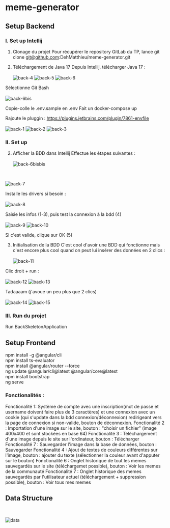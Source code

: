 # meme-generator

## Setup Backend

### I. Set up Intellij


1. Clonage du projet
Pour récupérer le repository GitLab du TP, lance git clone git@github.com:DehMatthieu/meme-generator.git


2. Téléchargement de Java 17
Depuis Intellij, télécharger Java 17 :
<br> <br>
![back-4](img-readme/back-4.png)
![back-5](img-readme/back-5.png)
![back-6](img-readme/back-6.png)


Sélectionne Git Bash <br> <br>
![back-6bis](img-readme/back-6bis.png)

Copie-colle le .env.sample en .env
Fait un docker-compose up

Rajoute le pluggin : https://plugins.jetbrains.com/plugin/7861-envfile <br><br>
![back-1](img-readme/back-1.png)
![back-2](img-readme/back-2.png)
![back-3](img-readme/back-3.png)


### II. Set up


2. Afficher la BDD dans Intellij
Effectue les étapes suivantes : <br><br>
![back-6bisbis](img-readme/back-6bisbis.png)
<br>

![back-7](img-readme/back-7.png)


Installe les drivers si besoin :<br><br>
![back-8](img-readme/back-8.jpg)


Saisie les infos (1-3), puis test la connexion à la bdd (4) <br><br>
![back-9](img-readme/back-9.jpg)
![back-10](img-readme/back-10.png)

 
Si c'est valide, clique sur OK (5)

3. Initialisation de la BDD
C'est cool d'avoir une BDD qui fonctionne mais c'est encore plus cool quand on peut lui insérer des données en 2 clics :
<br><br>
![back-11](img-readme/back-11.png)


Clic droit + run : 
<br><br>
![back-12](img-readme/back-12.png)
![back-13](img-readme/back-13.png)


Tadaaaam (j'avoue un peu plus que 2 clics) <br><br>
![back-14](img-readme/back-14.png)
![back-15](img-readme/back-15.png)



### III. Run du projet 
Run BackSkeletonApplication


## Setup Frontend
npm install -g @angular/cli <br>
npm install ts-evaluator <br>
npm install @angular/router --force <br>
ng update @angular/cli@latest @angular/core@latest <br>
npm install bootstrap <br>
ng serve <br>


### Fonctionalités :
Fonctionalité 1: Système de compte avec une inscription(mot de passe et username doivent faire plus de 3 caractères) et une connexion avec un cookie (qui s'update dans la bdd connexion/déconnexion) redirigeant vers la page de connexion si non-valide, bouton de déconnexion.
Fonctionalité 2 : Importation d'une image sur le site, bouton : "choisir un fichier" (image 400x400 et sont stockées en base 64)
Fonctionalité 3 : Téléchargement d'une image depuis le site sur l'ordinateur, bouton : Télécharger
Fonctionalité 7 : Sauvegarder l'image dans la base de données, bouton : Sauvegarder
Fonctionalité 4 : Ajout de textes de couleurs différentes sur l'image, bouton : ajouter du texte (sélectionner la couleur avant d'apputer sur le bouton)
Fonctionalité 6 : Onglet historique de tout les memes sauvegardés sur le site (téléchargemet possible), bouton : Voir les memes de la communauté
Fonctionalité 7 : Onglet historique des memes sauvegardés par l'utilisateur actuel (téléchargement + suppression possible), bouton : Voir tous mes memes

## Data Structure 
<br>

![data](img-readme/data.png)


